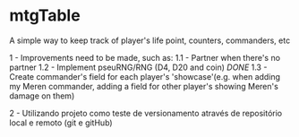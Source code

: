 # mtgTable

A simple way to keep track of player's life point, counters, commanders, etc

1 - Improvements need to be made, such as:
1.1 - Partner when there's no partner
1.2 - Implement pseuRNG/RNG (D4, D20 and coin) _DONE_
1.3 - Create commander's field for each player's 'showcase'(e.g. when adding my Meren commander, adding a field for other player's showing Meren's damage on them)

2 - Utilizando projeto como teste de versionamento através de repositório local e remoto (git e gitHub)

